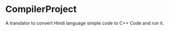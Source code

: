 CompilerProject
===============

A translator to convert Hindi language simple code to C++ Code and run it.
